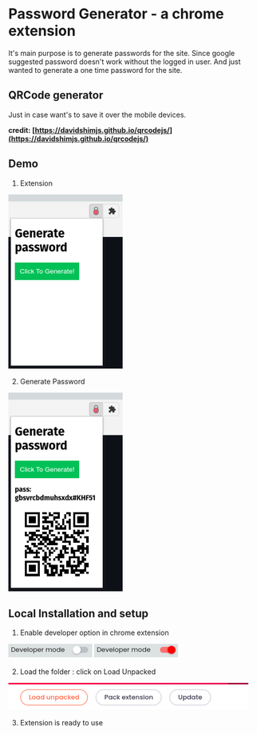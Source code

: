 # Password Generator - a chrome extension

It's main purpose is to generate passwords for the site. Since google suggested password doesn't work without the logged in user. And just wanted to generate a one time password for the site.

## QRCode generator 

Just in case want's to save it over the mobile devices.

**credit: [https://davidshimjs.github.io/qrcodejs/](https://davidshimjs.github.io/qrcodejs/)**

## Demo

1. Extension

![images/readme/1.png](images/readme/1.png)

2. Generate Password

![images/readme/2.png](images/readme/2.png)

## Local Installation and setup

1. Enable developer option in chrome extension

![images/readme/3.png](images/readme/3.png)
![images/readme/4.png](images/readme/4.png)

2. Load the folder : click on Load Unpacked

![images/readme/5.png](images/readme/5.png)

3. Extension is ready to use

